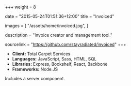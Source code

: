 +++
weight = 8

date = "2015-05-24T01:51:36+12:00"
title = "Invoiced"

images = [
    "/assets/home/invoiced.jpg",
]

description = "Invoice creator and management tool."

sourcelink = "https://github.com/stayradiated/invoiced"
+++

- **Client:** Total Carpet Services
- **Languages:** JavaScript, Sass, HTML, SQL
- **Libraries:** Express, Bookshelf, React, Backbone
- **Frameworks:** Node.JS

Includes a server component.
